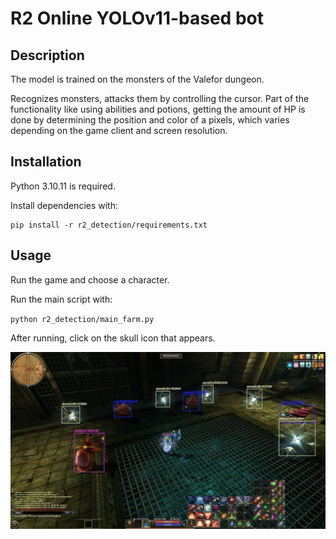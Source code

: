 # R2 Online YOLOv11-based bot

## Description

The model is trained on the monsters of the Valefor dungeon.

Recognizes monsters, attacks them by controlling the cursor.
Part of the functionality like using abilities and potions, getting the amount of HP is done by determining the position and color of a pixels, 
which varies depending on the game client and screen resolution.

## Installation

Python 3.10.11 is required.

Install dependencies with:
```
pip install -r r2_detection/requirements.txt
```

## Usage

Run the game and choose a character.

Run the main script with:

`python r2_detection/main_farm.py`

After running, click on the skull icon that appears.

![screenshot](assets/images/detect.jpg)
